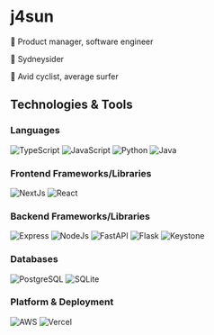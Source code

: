 # j4sun
🌟 Product manager, software engineer

📍 Sydneysider

🚴 Avid cyclist, average surfer

## Technologies & Tools

### Languages
![TypeScript](https://img.shields.io/badge/TypeScript-informational?style=flat&logo=typescript&logoColor=white&color=2bbc8a)
![JavaScript](https://img.shields.io/badge/JavaScript-informational?style=flat&logo=javascript&logoColor=white&color=2bbc8a)
![Python](https://img.shields.io/badge/Python-informational?style=flat&logo=python&logoColor=white&color=2bbc8a)
![Java](https://img.shields.io/badge/Java-informational?style=flat&logo=java&logoColor=white&color=2bbc8a)

### Frontend Frameworks/Libraries
![NextJs](https://img.shields.io/badge/Next.js-informational?style=flat&logo=next.js&logoColor=white&color=2bbc8a)
![React](https://img.shields.io/badge/React-informational?style=flat&logo=react&logoColor=white&color=2bbc8a)

### Backend Frameworks/Libraries
![Express](https://img.shields.io/badge/Express-informational?style=flat&logo=express&logoColor=white&color=2bbc8a)
![NodeJs](https://img.shields.io/badge/Node.js-informational?style=flat&logo=node.js&logoColor=white&color=2bbc8a)
![FastAPI](https://img.shields.io/badge/FastAPI-informational?style=flat&logo=fastapi&logoColor=white&color=2bbc8a)
![Flask](https://img.shields.io/badge/Flask-informational?style=flat&logo=flask&logoColor=white&color=2bbc8a)
![Keystone](https://img.shields.io/badge/Keystone-informational?style=flat&logo=keystone&logoColor=white&color=2bbc8a)

### Databases
![PostgreSQL](https://img.shields.io/badge/PostgreSQL-informational?style=flat&logo=postgresql&logoColor=white&color=2bbc8a)
![SQLite](https://img.shields.io/badge/SQLite-informational?style=flat&logo=sqlite&logoColor=white&color=2bbc8a)

### Platform & Deployment
![AWS](https://img.shields.io/badge/AWS-informational?style=flat&logo=amazon-aws&logoColor=white&color=2bbc8a)
![Vercel](https://img.shields.io/badge/Vercel-informational?style=flat&logo=vercel&logoColor=white&color=2bbc8a)
